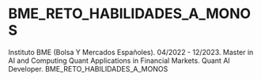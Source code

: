 # BME_RETO_HABILIDADES_A_MONOS
Instituto BME (Bolsa Y Mercados Españoles). 04/2022 - 12/2023. Master in AI and Computing Quant Applications in Financial Markets. Quant AI Developer. BME_RETO_HABILIDADES_A_MONOS

